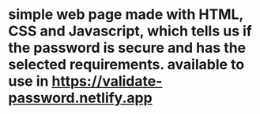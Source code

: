 # simple web page made with HTML, CSS and Javascript, which tells us if the password is secure and has the selected requirements. available to use in https://validate-password.netlify.app
